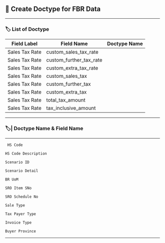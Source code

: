 ## 🔹 Create Doctype for FBR Data

---

### 🏷️ List of Doctype


| Field Label             |  Field Name                    |     Doctype Name      |
|-------------------------|--------------------------------|-----------------------|
| Sales Tax Rate          | custom_sales_tax_rate          |                       |
| Sales Tax Rate          | custom_further_tax_rate        |                       |
| Sales Tax Rate          | custom_extra_tax_rate          |                       |
| Sales Tax Rate          | custom_sales_tax               |                       |
| Sales Tax Rate          | custom_further_tax             |                       |
| Sales Tax Rate          | custom_extra_tax               |                       |
| Sales Tax Rate          | total_tax_amount               |                       |
| Sales Tax Rate          | tax_inclusive_amount           |                       |


---

### 🏷️| Doctype Name & Field Name
---

```
 HS Code 
```
```
HS Code Description
```
```
Scenario ID
```
```
Scenario Detail
```
```
BR UoM
```
```
SRO Item SNo
```
```
SRO Schedule No
```
```
Sale Type
```
```
Tax Payer Type
```
```
Invoice Type     
```
```
Buyer Province
```
---
